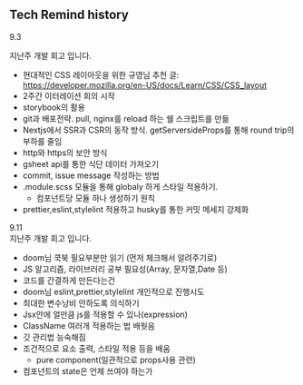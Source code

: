 ## Tech Remind history

9.3 <br/>

지난주 개발 회고 입니다.

- 현대적인 CSS 레이아웃을 위한 규영님 추천 글: https://developer.mozilla.org/en-US/docs/Learn/CSS/CSS_layout
- 2주간 이터레이션 회의 시작
- storybook의 활용
- git과 배포전략. pull, nginx를 reload 하는 쉘 스크립트를 만듦
- Nextjs에서 SSR과 CSR의 동작 방식. getServersideProps를 통해 round trip의 부하를 줄임
- http와 https의 보안 방식
- gsheet api를 통한 식단 데이터 가져오기
- commit, issue message 작성하는 방법
- .module.scss 모듈을 통해 globaly 하게 스타일 적용하기. 
  - 컴포넌트당 모듈 하나 생성하기 원칙
- prettier,eslint,stylelint 적용하고 husky를 통한 커밋 메세지 강제화



9.11 <br/>
지난주 개발 회고 입니다.

- doom님 쿡북 필요부분만 읽기 (먼저 체크해서 알려주기로)
- JS 알고리즘, 라이브러리 공부 필요성(Array, 문자열,Date 등)
- 코드를 간결하게 만든다는건
- doom님 eslint,prettier,stylelint 개인적으로 진행시도
- 최대한 변수낭비 안하도록 의식하기
- Jsx안에 얼만큼 js를 적용할 수 있나(expression)
- ClassName 여러개 적용하는 법 배웟음
- 깃 관리법 능숙해짐
- 조건적으로 요소 출력, 스타일 적용 등을 배움
  - pure component(일관적으로 props사용 관련)
- 컴포넌트의 state은 언제 쓰여야 하는가
